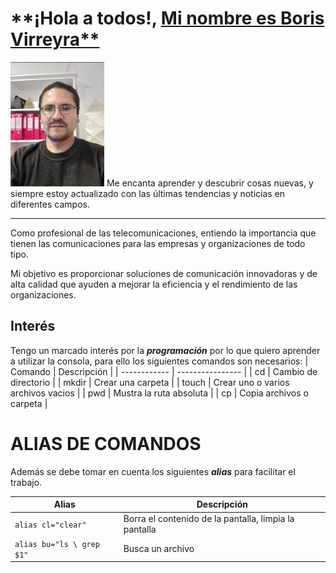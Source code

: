 # **¡Hola a todos!, [Mi nombre es Boris Virreyra**](https://github.com/bvirreyra "Hacer click para ir a mi perfil de GitHub")

[![imagen](fotoboris.jpg "Click para ver mi perfil")](https://github.com/bvirreyra) Me encanta aprender y descubrir cosas nuevas, y siempre estoy actualizado con las últimas tendencias y noticias en diferentes campos.

---

Como profesional de las telecomunicaciones, entiendo la importancia que tienen las comunicaciones para las empresas y organizaciones de todo tipo.

Mi objetivo es proporcionar soluciones de comunicación innovadoras y de alta calidad que ayuden a mejorar la eficiencia y el rendimiento de las organizaciones.

## **Interés**

Tengo un marcado interés por la **_programación_** por lo que quiero aprender a utilizar la consola, para ello los siguientes comandos son necesarios:
| Comando | Descripción |
| ------------ | ---------------- |
| cd | Cambio de directorio |
| mkdir | Crear una carpeta |
| touch | Crear uno o varios archivos vacios |
| pwd | Mustra la ruta absoluta |
| cp | Copia archivos o carpeta |

# ALIAS DE COMANDOS

Además se debe tomar en cuenta los siguientes **_alias_** para facilitar el trabajo.

| Alias                     | Descripción                                           |
| ------------------------- | ----------------------------------------------------- |
| `alias cl="clear"`        | Borra el contenido de la pantalla, limpia la pantalla |
| `alias bu="ls \ grep $1"` | Busca un archivo                                      |
